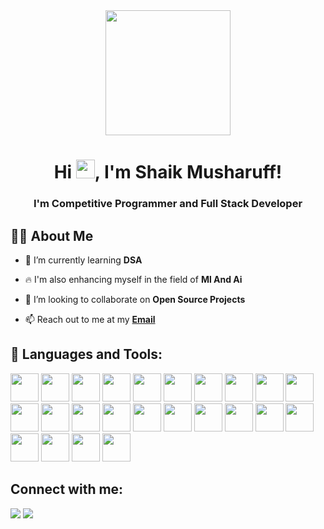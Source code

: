   <div align="center">
 <img src=https://media.giphy.com/media/du3J3cXyzhj75IOgvA/giphy.gif width="200"/>
  </div>

<h1 align="center">Hi <img src="https://raw.githubusercontent.com/MartinHeinz/MartinHeinz/master/wave.gif" width="30px" height="30px">, I'm Shaik Musharuff!
<h3 align="center">I'm Competitive Programmer and  Full Stack Developer  </h3>

 ## 🙋‍♂️ About Me


- 🌱 I’m currently learning **DSA**
 
- 🔥 I'm also enhancing myself in the field of **Ml And Ai**

- 👯 I’m looking to collaborate on **Open Source Projects**
 
- 📫 Reach out to me at my **<a href="mailto:shashikiran1803@gmail.com">Email</a>**
 
## 🚀 Languages and Tools:

<p align="left"> 
   <img src="https://img.icons8.com/color/96/000000/javascript.png" width=45 height=45></img>
<!--    <img src="https://img.icons8.com/color/96/000000/typescript.png" width=45 height=45></img> -->
   <img src="https://img.icons8.com/color/96/000000/c-plus-plus-logo.png" width=45 height=45></img>
   <img src="https://img.icons8.com/plasticine/100/000000/bash.png" width=45 height=45></img>
   <img src="https://img.icons8.com/color/96/000000/css3.png" width=45 height=45></img>
   <img src="https://img.icons8.com/color/96/000000/c-programming.png" width=45 height=45></img>
   <img src="https://img.icons8.com/color/96/000000/html-5.png" width=45 height=45></img>
   <img src="https://img.icons8.com/color/96/000000/golang.png" width=45 height=45></img>
   <img src="https://img.icons8.com/plasticine/100/000000/react.png" width=45 height=45></img>
   <img src="https://upload.wikimedia.org/wikipedia/commons/thumb/d/d5/Tailwind_CSS_Logo.svg/2048px-Tailwind_CSS_Logo.svg.png" width=45 height=45></img>
   <img src="https://img.icons8.com/color/96/000000/firebase.png" width=45 height=45></img>
   <img src="https://img.icons8.com/color/96/000000/nodejs.png" width=45 height=45></img>
<!--    <img src="https://camo.githubusercontent.com/6686b9ef0e21e13c9e7c846340303765c0f36e40a0490bcad453ea9d0d433ea0/68747470733a2f2f7777772e6d656d656e746f746563682e696e2f6173736574732f696d616765732f69636f6e732f657870726573732e706e67" width=45 height=45></img> -->
<!--    <img src="https://cdn.worldvectorlogo.com/logos/fastapi.svg" width=45 height=45></img> -->
   <img src="https://img.icons8.com/color/96/000000/mysql-logo.png" width=45 height=45></img>
<!--    <img src="https://img.icons8.com/color/96/000000/postgreesql.png" width=45 height=45></img> -->
   <img src="https://img.icons8.com/color/96/000000/mongodb.png" width=45 height=45></img>
<!--    <img src="https://img.icons8.com/color/96/000000/opencv.png" width=45 height=45></img> -->
   <img src="https://img.icons8.com/fluency/96/000000/docker.png" width=45 height=45></img>
   <img src="https://img.icons8.com/color/96/000000/kubernetes.png" width=45 height=45></img>
<!--    <img src="https://img.icons8.com/color/96/000000/jenkins.png" width=45 height=45></img> -->
   <img src="https://img.icons8.com/color/96/000000/google-cloud.png" width=45 height=45></img>
   <img src="https://www.vectorlogo.zone/logos/netlify/netlify-icon.svg" width=45 height=45></img>
   <img src="https://img.icons8.com/color/96/000000/git.png" width=45 height=45></img>
   <img src="https://img.icons8.com/color/96/000000/linux--v1.png" width=45 height=45></img>
   <img src="https://img.icons8.com/color/96/000000/latex.png" width=45 height=45></img>
   <img src="https://www.vectorlogo.zone/logos/getpostman/getpostman-icon.svg" width=45 height=45></img>
   <img src="https://img.icons8.com/color/96/000000/ubuntu--v1.png" width=45 height=45></img>
<!--    <img src="https://img.icons8.com/doodle/96/000000/canva.png" width=45 height=45></img> -->
   <img src="https://img.icons8.com/color/96/000000/markdown.png" width=45 height=45></img>
   <img src="https://avatars.githubusercontent.com/u/44036562?s=280&v=4" width=45 height=45></img>
</p>
 

## Connect with me:
<p align="left">
<a href = "https://www.linkedin.com/in/sagar180304/"><img src="https://img.icons8.com/fluent/48/000000/linkedin.png"/></a>
<a href = "https://twitter.com/sagar180304"><img src="https://img.icons8.com/fluent/48/000000/twitter.png"/></a>
</p>
